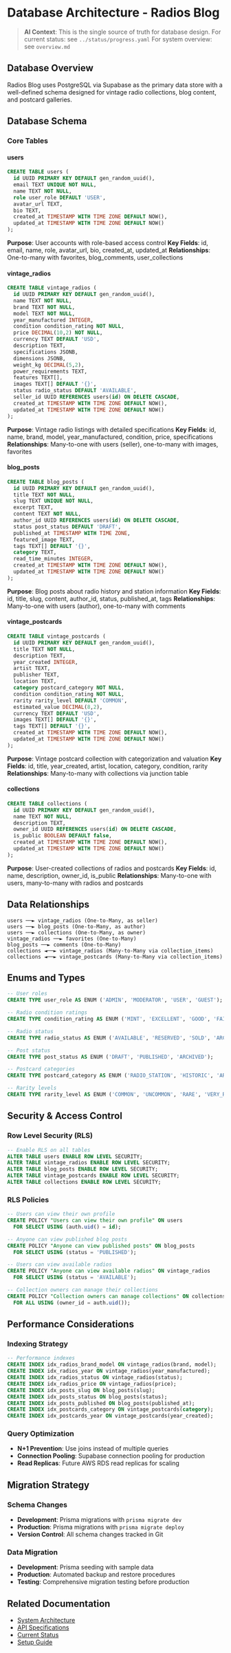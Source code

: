 # Database Architecture - Radios Blog

> **AI Context**: This is the single source of truth for database design.
> For current status: see `../status/progress.yaml`
> For system overview: see `overview.md`

## Database Overview

Radios Blog uses PostgreSQL via Supabase as the primary data store with a well-defined schema designed for vintage radio collections, blog content, and postcard galleries.

## Database Schema

### Core Tables

#### users
```sql
CREATE TABLE users (
  id UUID PRIMARY KEY DEFAULT gen_random_uuid(),
  email TEXT UNIQUE NOT NULL,
  name TEXT NOT NULL,
  role user_role DEFAULT 'USER',
  avatar_url TEXT,
  bio TEXT,
  created_at TIMESTAMP WITH TIME ZONE DEFAULT NOW(),
  updated_at TIMESTAMP WITH TIME ZONE DEFAULT NOW()
);
```

**Purpose**: User accounts with role-based access control
**Key Fields**: id, email, name, role, avatar_url, bio, created_at, updated_at
**Relationships**: One-to-many with favorites, blog_comments, user_collections

#### vintage_radios
```sql
CREATE TABLE vintage_radios (
  id UUID PRIMARY KEY DEFAULT gen_random_uuid(),
  name TEXT NOT NULL,
  brand TEXT NOT NULL,
  model TEXT NOT NULL,
  year_manufactured INTEGER,
  condition condition_rating NOT NULL,
  price DECIMAL(10,2) NOT NULL,
  currency TEXT DEFAULT 'USD',
  description TEXT,
  specifications JSONB,
  dimensions JSONB,
  weight_kg DECIMAL(5,2),
  power_requirements TEXT,
  features TEXT[],
  images TEXT[] DEFAULT '{}',
  status radio_status DEFAULT 'AVAILABLE',
  seller_id UUID REFERENCES users(id) ON DELETE CASCADE,
  created_at TIMESTAMP WITH TIME ZONE DEFAULT NOW(),
  updated_at TIMESTAMP WITH TIME ZONE DEFAULT NOW()
);
```

**Purpose**: Vintage radio listings with detailed specifications
**Key Fields**: id, name, brand, model, year_manufactured, condition, price, specifications
**Relationships**: Many-to-one with users (seller), one-to-many with images, favorites

#### blog_posts
```sql
CREATE TABLE blog_posts (
  id UUID PRIMARY KEY DEFAULT gen_random_uuid(),
  title TEXT NOT NULL,
  slug TEXT UNIQUE NOT NULL,
  excerpt TEXT,
  content TEXT NOT NULL,
  author_id UUID REFERENCES users(id) ON DELETE CASCADE,
  status post_status DEFAULT 'DRAFT',
  published_at TIMESTAMP WITH TIME ZONE,
  featured_image TEXT,
  tags TEXT[] DEFAULT '{}',
  category TEXT,
  read_time_minutes INTEGER,
  created_at TIMESTAMP WITH TIME ZONE DEFAULT NOW(),
  updated_at TIMESTAMP WITH TIME ZONE DEFAULT NOW()
);
```

**Purpose**: Blog posts about radio history and station information
**Key Fields**: id, title, slug, content, author_id, status, published_at, tags
**Relationships**: Many-to-one with users (author), one-to-many with comments

#### vintage_postcards
```sql
CREATE TABLE vintage_postcards (
  id UUID PRIMARY KEY DEFAULT gen_random_uuid(),
  title TEXT NOT NULL,
  description TEXT,
  year_created INTEGER,
  artist TEXT,
  publisher TEXT,
  location TEXT,
  category postcard_category NOT NULL,
  condition condition_rating NOT NULL,
  rarity rarity_level DEFAULT 'COMMON',
  estimated_value DECIMAL(8,2),
  currency TEXT DEFAULT 'USD',
  images TEXT[] DEFAULT '{}',
  tags TEXT[] DEFAULT '{}',
  created_at TIMESTAMP WITH TIME ZONE DEFAULT NOW(),
  updated_at TIMESTAMP WITH TIME ZONE DEFAULT NOW()
);
```

**Purpose**: Vintage postcard collection with categorization and valuation
**Key Fields**: id, title, year_created, artist, location, category, condition, rarity
**Relationships**: Many-to-many with collections via junction table

#### collections
```sql
CREATE TABLE collections (
  id UUID PRIMARY KEY DEFAULT gen_random_uuid(),
  name TEXT NOT NULL,
  description TEXT,
  owner_id UUID REFERENCES users(id) ON DELETE CASCADE,
  is_public BOOLEAN DEFAULT false,
  created_at TIMESTAMP WITH TIME ZONE DEFAULT NOW(),
  updated_at TIMESTAMP WITH TIME ZONE DEFAULT NOW()
);
```

**Purpose**: User-created collections of radios and postcards
**Key Fields**: id, name, description, owner_id, is_public
**Relationships**: Many-to-one with users, many-to-many with radios and postcards

## Data Relationships

```
users ──► vintage_radios (One-to-Many, as seller)
users ──► blog_posts (One-to-Many, as author)
users ──► collections (One-to-Many, as owner)
vintage_radios ──► favorites (One-to-Many)
blog_posts ──► comments (One-to-Many)
collections ◄──► vintage_radios (Many-to-Many via collection_items)
collections ◄──► vintage_postcards (Many-to-Many via collection_items)
```

## Enums and Types

```sql
-- User roles
CREATE TYPE user_role AS ENUM ('ADMIN', 'MODERATOR', 'USER', 'GUEST');

-- Radio condition ratings
CREATE TYPE condition_rating AS ENUM ('MINT', 'EXCELLENT', 'GOOD', 'FAIR', 'POOR');

-- Radio status
CREATE TYPE radio_status AS ENUM ('AVAILABLE', 'RESERVED', 'SOLD', 'ARCHIVED');

-- Post status
CREATE TYPE post_status AS ENUM ('DRAFT', 'PUBLISHED', 'ARCHIVED');

-- Postcard categories
CREATE TYPE postcard_category AS ENUM ('RADIO_STATION', 'HISTORIC', 'ARTISTIC', 'COMMERCIAL', 'OTHER');

-- Rarity levels
CREATE TYPE rarity_level AS ENUM ('COMMON', 'UNCOMMON', 'RARE', 'VERY_RARE', 'EXTREMELY_RARE');
```

## Security & Access Control

### Row Level Security (RLS)
```sql
-- Enable RLS on all tables
ALTER TABLE users ENABLE ROW LEVEL SECURITY;
ALTER TABLE vintage_radios ENABLE ROW LEVEL SECURITY;
ALTER TABLE blog_posts ENABLE ROW LEVEL SECURITY;
ALTER TABLE vintage_postcards ENABLE ROW LEVEL SECURITY;
ALTER TABLE collections ENABLE ROW LEVEL SECURITY;
```

### RLS Policies
```sql
-- Users can view their own profile
CREATE POLICY "Users can view their own profile" ON users
  FOR SELECT USING (auth.uid() = id);

-- Anyone can view published blog posts
CREATE POLICY "Anyone can view published posts" ON blog_posts
  FOR SELECT USING (status = 'PUBLISHED');

-- Users can view available radios
CREATE POLICY "Anyone can view available radios" ON vintage_radios
  FOR SELECT USING (status = 'AVAILABLE');

-- Collection owners can manage their collections
CREATE POLICY "Collection owners can manage collections" ON collections
  FOR ALL USING (owner_id = auth.uid());
```

## Performance Considerations

### Indexing Strategy
```sql
-- Performance indexes
CREATE INDEX idx_radios_brand_model ON vintage_radios(brand, model);
CREATE INDEX idx_radios_year ON vintage_radios(year_manufactured);
CREATE INDEX idx_radios_status ON vintage_radios(status);
CREATE INDEX idx_radios_price ON vintage_radios(price);
CREATE INDEX idx_posts_slug ON blog_posts(slug);
CREATE INDEX idx_posts_status ON blog_posts(status);
CREATE INDEX idx_posts_published ON blog_posts(published_at);
CREATE INDEX idx_postcards_category ON vintage_postcards(category);
CREATE INDEX idx_postcards_year ON vintage_postcards(year_created);
```

### Query Optimization
- **N+1 Prevention**: Use joins instead of multiple queries
- **Connection Pooling**: Supabase connection pooling for production
- **Read Replicas**: Future AWS RDS read replicas for scaling

## Migration Strategy

### Schema Changes
- **Development**: Prisma migrations with `prisma migrate dev`
- **Production**: Prisma migrations with `prisma migrate deploy`
- **Version Control**: All schema changes tracked in Git

### Data Migration
- **Development**: Prisma seeding with sample data
- **Production**: Automated backup and restore procedures
- **Testing**: Comprehensive migration testing before production

## Related Documentation

- [System Architecture](overview.md)
- [API Specifications](api.md)
- [Current Status](../status/progress.yaml)
- [Setup Guide](../guides/setup.md)
